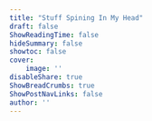 ```yaml
---
title: "Stuff Spining In My Head"
draft: false
ShowReadingTime: false
hideSummary: false
showtoc: false
cover: 
    image: ''
disableShare: true
ShowBreadCrumbs: true
ShowPostNavLinks: false
author: ''
---
```







